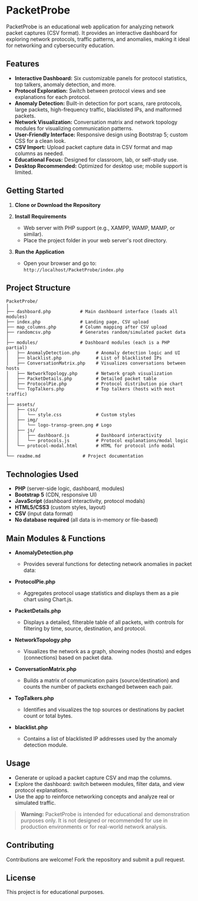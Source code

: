 # PacketProbe

PacketProbe is an educational web application for analyzing network packet captures (CSV format). It provides an interactive dashboard for exploring network protocols, traffic patterns, and anomalies, making it ideal for networking and cybersecurity education.

## Features

- **Interactive Dashboard:** Six customizable panels for protocol statistics, top talkers, anomaly detection, and more.
- **Protocol Exploration:** Switch between protocol views and see explanations for each protocol.
- **Anomaly Detection:** Built-in detection for port scans, rare protocols, large packets, high-frequency traffic, blacklisted IPs, and malformed packets.
- **Network Visualization:** Conversation matrix and network topology modules for visualizing communication patterns.
- **User-Friendly Interface:** Responsive design using Bootstrap 5; custom CSS for a clean look.
- **CSV Import:** Upload packet capture data in CSV format and map columns as needed.
- **Educational Focus:** Designed for classroom, lab, or self-study use.
- **Desktop Recommended:** Optimized for desktop use; mobile support is limited.

## Getting Started

1. **Clone or Download the Repository**

2. **Install Requirements**
   - Web server with PHP support (e.g., XAMPP, WAMP, MAMP, or similar).
   - Place the project folder in your web server's root directory.

3. **Run the Application**
   - Open your browser and go to:  
     `http://localhost/PacketProbe/index.php`  

## Project Structure

```
PacketProbe/
│
├── dashboard.php           # Main dashboard interface (loads all modules)
├── index.php               # Landing page, CSV upload
├── map_columns.php         # Column mapping after CSV upload
├── randomcsv.php           # Generates random/simulated packet data
│
├── modules/                # Dashboard modules (each is a PHP partial)
│   ├── AnomalyDetection.php      # Anomaly detection logic and UI
│   ├── blacklist.php             # List of blacklisted IPs
│   ├── ConversationMatrix.php    # Visualizes conversations between hosts
│   ├── NetworkTopology.php       # Network graph visualization
│   ├── PacketDetails.php         # Detailed packet table
│   ├── ProtocolPie.php           # Protocol distribution pie chart
│   └── TopTalkers.php            # Top talkers (hosts with most traffic)
│
├── assets/
│   ├── css/
│   │   └── style.css             # Custom styles
│   ├── img/
│   │   └── logo-transp-green.png # Logo
│   ├── js/
│   │   ├── dashboard.js          # Dashboard interactivity
│   │   └── protocols.js          # Protocol explanations/modal logic
│   └── protocol-modal.html       # HTML for protocol info modal
│
└── readme.md                # Project documentation
```

## Technologies Used

- **PHP** (server-side logic, dashboard, modules)
- **Bootstrap 5** (CDN, responsive UI)
- **JavaScript** (dashboard interactivity, protocol modals)
- **HTML5/CSS3** (custom styles, layout)
- **CSV** (input data format)
- **No database required** (all data is in-memory or file-based)

## Main Modules & Functions

- **AnomalyDetection.php**
  - Provides several functions for detecting network anomalies in packet data:

- **ProtocolPie.php**
  - Aggregates protocol usage statistics and displays them as a pie chart using Chart.js.

- **PacketDetails.php**
  - Displays a detailed, filterable table of all packets, with controls for filtering by time, source, destination, and protocol.

- **NetworkTopology.php**
  - Visualizes the network as a graph, showing nodes (hosts) and edges (connections) based on packet data.

- **ConversationMatrix.php**
  - Builds a matrix of communication pairs (source/destination) and counts the number of packets exchanged between each pair.

- **TopTalkers.php**
  - Identifies and visualizes the top sources or destinations by packet count or total bytes.

- **blacklist.php**
  - Contains a list of blacklisted IP addresses used by the anomaly detection module.

## Usage

- Generate or upload a packet capture CSV and map the columns.
- Explore the dashboard: switch between modules, filter data, and view protocol explanations.
- Use the app to reinforce networking concepts and analyze real or simulated traffic.

> **Warning:** PacketProbe is intended for educational and demonstration purposes only. It is not designed or recommended for use in production environments or for real-world network analysis.

## Contributing

Contributions are welcome! Fork the repository and submit a pull request.

## License

This project is for educational purposes.

